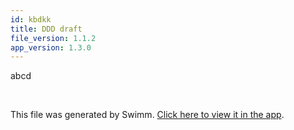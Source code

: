 ```yaml
---
id: kbdkk
title: DDD draft
file_version: 1.1.2
app_version: 1.3.0
---
```


abcd

<br/>

This file was generated by Swimm. [Click here to view it in the app](/repos/Z2l0aHViJTNBJTNBbW9ieSUzQSUzQWlkb2dhbnplcg==/docs/kbdkk).
